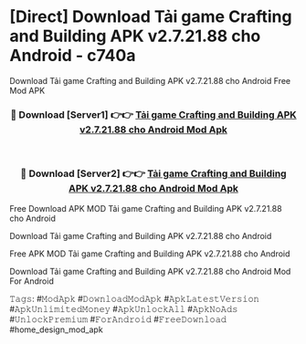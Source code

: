 # [Direct] Download Tải game Crafting and Building APK v2.7.21.88 cho Android - c740a
Download Tải game Crafting and Building APK v2.7.21.88 cho Android Free Mod APK

<div align="center">
<h3>🔴 Download [Server1] 👉👉 <a href="https://apk-comot.site?title=Tải_game_Crafting_and_Building_APK_v2.7.21.88_cho_Android">Tải game Crafting and Building APK v2.7.21.88 cho Android Mod Apk</a></h3><br>

<h3>🔴 Download [Server2] 👉👉 <a href="https://apk-comot.site?title=Tải_game_Crafting_and_Building_APK_v2.7.21.88_cho_Android">Tải game Crafting and Building APK v2.7.21.88 cho Android Mod Apk</a></h3>
</div>


Free Download APK MOD Tải game Crafting and Building APK v2.7.21.88 cho Android

Download Tải game Crafting and Building APK v2.7.21.88 cho Android 

Free APK MOD Tải game Crafting and Building APK v2.7.21.88 cho Android 

Download Tải game Crafting and Building APK v2.7.21.88 cho Android Mod For Android

𝚃𝚊𝚐𝚜: #𝙼𝚘𝚍𝙰𝚙𝚔 #𝙳𝚘𝚠𝚗𝚕𝚘𝚊𝚍𝙼𝚘𝚍𝙰𝚙𝚔 #𝙰𝚙𝚔𝙻𝚊𝚝𝚎𝚜𝚝𝚅𝚎𝚛𝚜𝚒𝚘𝚗 #𝙰𝚙𝚔𝚄𝚗𝚕𝚒𝚖𝚒𝚝𝚎𝚍𝙼𝚘𝚗𝚎𝚢 #𝙰𝚙𝚔𝚄𝚗𝚕𝚘𝚌𝚔𝙰𝚕𝚕 #𝙰𝚙𝚔𝙽𝚘𝙰𝚍𝚜 #𝚄𝚗𝚕𝚘𝚌𝚔𝙿𝚛𝚎𝚖𝚒𝚞𝚖 #𝙵𝚘𝚛𝙰𝚗𝚍𝚛𝚘𝚒𝚍 #𝙵𝚛𝚎𝚎𝙳𝚘𝚠𝚗𝚕𝚘𝚊𝚍 #home_design_mod_apk